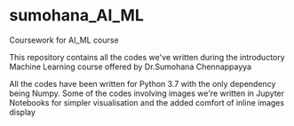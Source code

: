 # sumohana_AI_ML
Coursework for AI_ML course 

This repository contains all the codes we've written during the introductory Machine Learning course offered by Dr.Sumohana Chennappayya

All the codes have been written for Python 3.7 with the only dependency being Numpy. Some of the codes involving images we're written in
Jupyter Notebooks for simpler visualisation and the added comfort of inline images display
